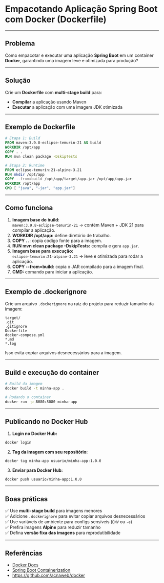 # Empacotando Aplicação Spring Boot com Docker (Dockerfile)

---

## Problema
Como empacotar e executar uma aplicação **Spring Boot** em um container **Docker**, garantindo uma imagem leve e otimizada para produção?

---

## Solução
Crie um **Dockerfile** com **multi-stage build** para:
- **Compilar** a aplicação usando Maven
- **Executar** a aplicação com uma imagem JDK otimizada

---

## Exemplo de Dockerfile
```dockerfile
# Etapa 1: Build
FROM maven:3.9.8-eclipse-temurin-21 AS build
WORKDIR /opt/app
COPY . .
RUN mvn clean package -DskipTests

# Etapa 2: Runtime
FROM eclipse-temurin:21-alpine-3.21
RUN mkdir /opt/app
COPY --from=build /opt/app/target/app.jar /opt/app/app.jar
WORKDIR /opt/app
CMD [ "java", "-jar", "app.jar"]
```

---

## Como funciona
1. **Imagem base do build:**  
   `maven:3.9.8-eclipse-temurin-21` → contém Maven + JDK 21 para compilar a aplicação.
2. **WORKDIR /opt/app:** define diretório de trabalho.
3. **COPY . .**: copia código fonte para a imagem.
4. **RUN mvn clean package -DskipTests:** compila e gera `app.jar`.
5. **Imagem base para execução:**  
   `eclipse-temurin:21-alpine-3.21` → leve e otimizada para rodar a aplicação.
6. **COPY --from=build:** copia o JAR compilado para a imagem final.
7. **CMD:** comando para iniciar a aplicação.

---

## Exemplo de .dockerignore
Crie um arquivo `.dockerignore` na raiz do projeto para reduzir tamanho da imagem:
```
target/
.git
.gitignore
Dockerfile
docker-compose.yml
*.md
*.log
```
Isso evita copiar arquivos desnecessários para a imagem.

---

## Build e execução do container
```bash
# Build da imagem
docker build -t minha-app .

# Rodando o container
docker run -p 8080:8080 minha-app
```

---

## Publicando no Docker Hub
1. **Login no Docker Hub:**
```bash
docker login
```
2. **Tag da imagem com seu repositório:**
```bash
docker tag minha-app usuario/minha-app:1.0.0
```
3. **Enviar para Docker Hub:**
```bash
docker push usuario/minha-app:1.0.0
```

---

## Boas práticas
✅ Use **multi-stage build** para imagens menores  
✅ Adicione `.dockerignore` para evitar copiar arquivos desnecessários  
✅ Use variáveis de ambiente para configs sensíveis (`ENV` ou `-e`)  
✅ Prefira imagens **Alpine** para reduzir tamanho  
✅ Defina **versão fixa das imagens** para reprodutibilidade  

---

## Referências
- [Docker Docs](https://docs.docker.com/)
- [Spring Boot Containerization](https://spring.io/guides/topicals/spring-boot-docker)
- https://github.com/acnaweb/docker